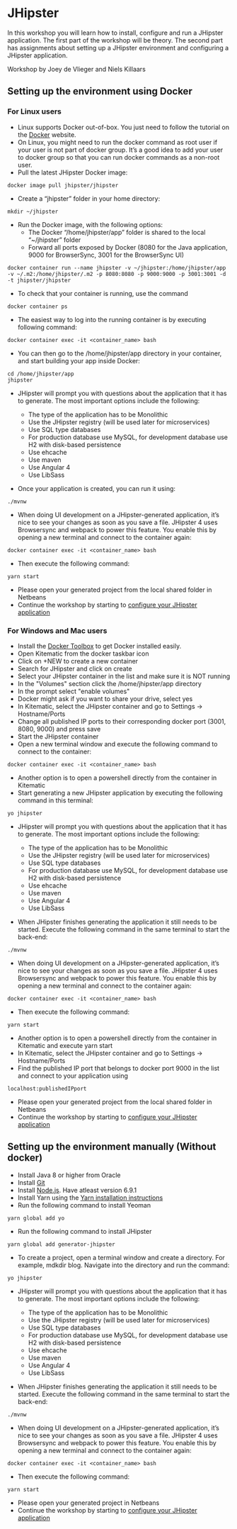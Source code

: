 # JHipster
In this workshop you will learn how to install, configure and run a JHipster application.
The first part of the workshop will be theory. The second part has assignments about setting up a JHipster environment and configuring a JHipster application.

Workshop by Joey de Vlieger and Niels Killaars

## Setting up the environment using Docker

### For Linux users

- Linux supports Docker out-of-box. You just need to follow the tutorial on the [Docker](https://docs.docker.com/engine/installation/) website.
- On Linux, you might need to run the docker command as root user if your user is not part of docker group. It’s a good idea to add your user to docker group so that you can run docker commands as a non-root user.
- Pull the latest JHipster Docker image:
```
docker image pull jhipster/jhipster
```
- Create a “jhipster” folder in your home directory:
```
mkdir ~/jhipster
```
- Run the Docker image, with the following options:
  - The Docker “/home/jhipster/app” folder is shared to the local “~/jhipster” folder
  - Forward all ports exposed by Docker (8080 for the Java application, 9000 for BrowserSync, 3001 for the BrowserSync UI)
```
docker container run --name jhipster -v ~/jhipster:/home/jhipster/app -v ~/.m2:/home/jhipster/.m2 -p 8080:8080 -p 9000:9000 -p 3001:3001 -d -t jhipster/jhipster
```
- To check that your container is running, use the command 
```
docker container ps
```
- The easiest way to log into the running container is by executing following command:
```
docker container exec -it <container_name> bash
```
- You can then go to the /home/jhipster/app directory in your container, and start building your app inside Docker:
```
cd /home/jhipster/app
jhipster
```
- JHipster will prompt you with questions about the application that it has to generate. 
The most important options include the following:
  - The type of the application has to be Monolithic
  - Use the JHipster registry (will be used later for microservices)
  - Use SQL type databases
  - For production database use MySQL, for development database use H2 with disk-based persistence
  - Use ehcache
  - Use maven
  - Use Angular 4
  - Use LibSass

- Once your application is created, you can run it using:
```
./mvnw
```
- When doing UI development on a JHipster-generated application, it’s nice to see your changes as soon as you save a file. JHipster 4 uses Browsersync and webpack to power this feature. You enable this by opening a new terminal and connect to the container again:
```
docker container exec -it <container_name> bash
```
- Then execute the following command:
```
yarn start
```
- Please open your generated project from the local shared folder in Netbeans
- Continue the workshop by starting to [configure your JHipster application](https://github.com/sebivenlo/jhipster/blob/master/AssignmentConfiguring.MD)


### For Windows and Mac users

- Install the [Docker Toolbox](https://www.docker.com/products/docker-toolbox) to get Docker installed easily.
- Open Kitematic from the docker taskbar icon
- Click on +NEW to create a new container
- Search for JHipster and click on create
- Select your JHipster container in the list and make sure it is NOT running
- In the "Volumes" section click the /home/jhipster/app directory
- In the prompt select "enable volumes"
- Docker might ask if you want to share your drive, select yes
- In Kitematic, select the JHipster container and go to Settings -> Hostname/Ports
- Change all published IP ports to their corresponding docker port (3001, 8080, 9000) and press save
- Start the JHipster container
- Open a new terminal window and execute the following command to connect to the container:
```
docker container exec -it <container_name> bash
```
- Another option is to open a powershell directly from the container in Kitematic
- Start generating a new JHipster application by executing the following command in this terminal:
```
yo jhipster
```
- JHipster will prompt you with questions about the application that it has to generate. 
The most important options include the following:
  - The type of the application has to be Monolithic
  - Use the JHipster registry (will be used later for microservices)
  - Use SQL type databases
  - For production database use MySQL, for development database use H2 with disk-based persistence
  - Use ehcache
  - Use maven
  - Use Angular 4
  - Use LibSass

- When JHipster finishes generating the application it still needs to be started.
Execute the following command in the same terminal to start the back-end:
```
./mvnw
```
- When doing UI development on a JHipster-generated application, it’s nice to see your changes as soon as you save a file. JHipster 4 uses Browsersync and webpack to power this feature. You enable this by opening a new terminal and connect to the container again:
```
docker container exec -it <container_name> bash
```
- Then execute the following command:
```
yarn start
```
- Another option is to open a powershell directly from the container in Kitematic and execute yarn start
- In Kitematic, select the JHipster container and go to Settings -> Hostname/Ports
- Find the published IP port that belongs to docker port 9000 in the list and connect to your application using
```
localhost:publishedIPport
```
- Please open your generated project from the local shared folder in Netbeans
- Continue the workshop by starting to [configure your JHipster application](https://github.com/sebivenlo/jhipster/blob/master/AssignmentConfiguring.MD)


## Setting up the environment manually (Without docker)

- Install Java 8 or higher from Oracle
- Install [Git](https://git-scm.com)
- Install [Node.js](http://nodejs.org). Have atleast version 6.9.1
- Install Yarn using the [Yarn installation instructions](https://yarnpkg.com/en/docs/install)
- Run the following command to install Yeoman
```
yarn global add yo
```
- Run the following command to install JHipster
```
yarn global add generator-jhipster
```
- To create a project, open a terminal window and create a directory. For example, mdkdir blog. Navigate into the directory and run the command:
```
yo jhipster 
```
- JHipster will prompt you with questions about the application that it has to generate. 
The most important options include the following:
  - The type of the application has to be Monolithic
  - Use the JHipster registry (will be used later for microservices)
  - Use SQL type databases
  - For production database use MySQL, for development database use H2 with disk-based persistence
  - Use ehcache
  - Use maven
  - Use Angular 4
  - Use LibSass

- When JHipster finishes generating the application it still needs to be started.
Execute the following command in the same terminal to start the back-end:
```
./mvnw
```
- When doing UI development on a JHipster-generated application, it’s nice to see your changes as soon as you save a file. JHipster 4 uses Browsersync and webpack to power this feature. You enable this by opening a new terminal and connect to the container again:
```
docker container exec -it <container_name> bash
```
- Then execute the following command:
```
yarn start
```
- Please open your generated project in Netbeans
- Continue the workshop by starting to [configure your JHipster application](https://github.com/sebivenlo/jhipster/blob/master/AssignmentConfiguring.MD)
